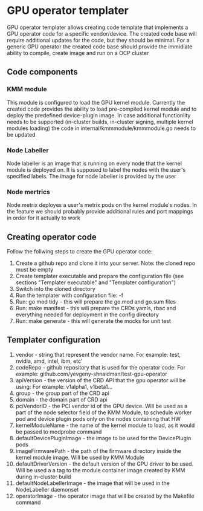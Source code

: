 # GPU operator templater

GPU operator templater allows creating code template that implements a GPU operator code for a specific vendor/device. The created code base will require additional updates for the code, but they should be minimal. For a generic GPU operator the created code base should provide the immidiate ability to compile, create image and run on a OCP cluster

## Code components

### KMM module
This module is configured to load the GPU kernel module. Currently the created code provides the ability to load pre-compiled kernel module and to deploy the predefined device-plugin image. In case additional functionlity needs to be supported (in-cluster builds, in-cluster signing, multiple kernel modules loading) the code in internal/kmmmodule/kmmmodule.go needs to be updated

### Node Labeller 
Node labeller is an image that is running on every node that the kernel module is deployed on. It is supposed to label the nodes with the user's specified labels. The image for node labeller is provided by the user

### Node mertrics
Node metrix deployes a user's metrix pods on the kernel module's nodes. In the feature we should probably provide additional rules and port mappings in order for it actually to work

## Creating operator code
Follow the follwing steps to create the GPU operator code:
1. Create a github repo and clone it into your server. Note: the cloned repo must be empty
2. Create templater executable and prepare the configuration file (see sections "Templater executable" and "Templater configuration")
3. Switch into the cloned directory
4. Run the templater with configuration file: <templater path> -f <configuration file path>
5. Run: go mod tidy - this will prepare the go.mod and go.sum files
6. Run: make manifest - this will prepare the CRDs yamls, rbac and everything needed for deployment in the config directory
7. Run: make generate - this will generate the mocks for unit test

## Templater configuration
1. vendor - string that represent the vendor name. For example: test, nvidia, amd, intel, ibm, etc'
2. codeRepo - github repository that is used for the operator code: For example: github.com/yevgeny-shnaidman/test-gpu-operator
3. apiVersion - the version of the CRD API that the gpu operator will be using: For example: v1alpha1, v1beta1...
4. group - the group part of the CRD api
5. domain - the domain part of CRD api
6. pciVendorID - the PCI vendor id of the GPU device. Will be used as a part of the node selector field of the KMM Module, to schedule worker pod and device plugin pods only on the nodes containing that HW
7. kernelModuleName -  the name of the kernel module to load, as it would be passed to modprobe command
8. defaultDevicePluginImage - the image to be used for the DevicePlugin pods
9. imageFirmwarePath - the path of the firmware directory inside the kernel module image. Will be used by KMM Module
10. defaultDriverVersion - the default version of the GPU driver to be used. Will be used a a tag to the module container image created by KMM during in-cluster build
11. defaultNodeLabellerImage - the image that will be used in the NodeLabeller daemonset
12. operatorImage - the operator image that will be created by the Makefile command
